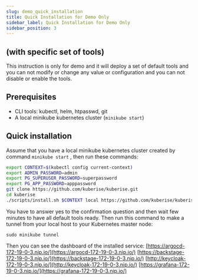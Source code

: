 ```yaml
---
slug: demo_quick_installation
title: Quick Installation for Demo Only
sidebar_label: Quick Installation for Demo Only
sidebar_position: 3
---
```


## (with specific set of tools)


This instruction is only for demo and it will deploy a set of default tools and you can not modify or change any value or configuration and you can not disable or enable the tools.
## Prerequisites

- CLI tools: kubectl, helm, htpasswd, git
- A local minikube kubernetes cluster (`minikube start`)

## Quick installation

Assume that you have a local minikube kubernetes cluster created by command `minikube start` , then run these commands:

```sh
export CONTEXT=$(kubectl config current-context)
export ADMIN_PASSWORD=admin
export PG_SUPERUSER_PASSWORD=superpassword
export PG_APP_PASSWORD=apppassword
git clone https://github.com/kuberise/kuberise.git
cd kuberise
./scripts/install.sh $CONTEXT local https://github.com/kuberise/kuberise.git main
```

You have to answer yes to the confirmation question and then wait few minutes to have all default tools ready. Then run this command to make a tunnel from your local host to your Kubernetes master node:

```shell
sudo minikube tunnel
```

Then you can see the dashboard of the installed service:
[https://argocd-172-19-0-3.nip.io/](https://argocd-172-19-0-3.nip.io/)
[https://backstage-172-19-0-3.nip.io/](https://backstage-172-19-0-3.nip.io/)
[http://keycloak-172-19-0-3.nip.io/](http://keycloak-172-19-0-3.nip.io/)
[https://grafana-172-19-0-3.nip.io/](https://grafana-172-19-0-3.nip.io/)
